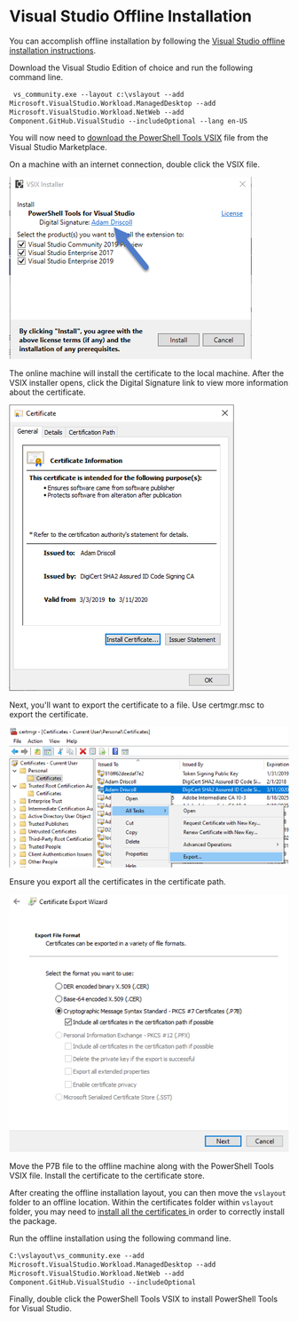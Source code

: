 # Visual Studio Offline Installation

You can accomplish offline installation by following the [Visual Studio offline installation instructions](https://docs.microsoft.com/en-us/visualstudio/install/create-an-offline-installation-of-visual-studio?view=vs-2019#use-the-command-line-to-create-a-local-cache). 

Download the Visual Studio Edition of choice and run the following command line. 

```text
 vs_community.exe --layout c:\vslayout --add Microsoft.VisualStudio.Workload.ManagedDesktop --add Microsoft.VisualStudio.Workload.NetWeb --add Component.GitHub.VisualStudio --includeOptional --lang en-US
```

You will now need to [download the PowerShell Tools VSIX](https://marketplace.visualstudio.com/items?itemName=AdamRDriscoll.PowerShellToolsforVisualStudio2017-18561) file from the Visual Studio Marketplace. 

On a machine with an internet connection, double click the VSIX file.

![](../../.gitbook/assets/image%20%2822%29.png)

The online machine will install the certificate to the local machine.  After the VSIX installer opens, click the Digital Signature link to view more information about the certificate. 

![](../../.gitbook/assets/image%20%2816%29.png)

Next, you'll want to export the certificate to a file. Use certmgr.msc to export the certificate.

![](../../.gitbook/assets/image%20%2818%29.png)

Ensure you export all the certificates in the certificate path.  

![](../../.gitbook/assets/image%20%288%29.png)

Move the P7B file to the offline machine along with the PowerShell Tools VSIX file. Install the certificate to the certificate store. 

After creating the offline installation layout, you can then move the `vslayout` folder to an offline location.  Within the certificates folder within `vslayout` folder, you may need to [install all the certificates ](https://docs.microsoft.com/en-us/visualstudio/install/install-certificates-for-visual-studio-offline?view=vs-2019)in order to correctly install the package. 

Run the offline installation using the following command line.

```text
C:\vslayout\vs_community.exe --add Microsoft.VisualStudio.Workload.ManagedDesktop --add Microsoft.VisualStudio.Workload.NetWeb --add Component.GitHub.VisualStudio --includeOptional
```

Finally, double click the PowerShell Tools VSIX to install PowerShell Tools for Visual Studio. 

